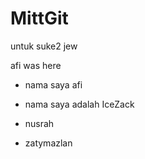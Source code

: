 # MittGit
untuk suke2 jew




afi was here

* nama saya afi

* nama saya adalah IceZack


* nusrah


* zatymazlan 

